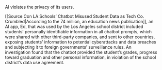 AI violates the privacy of its users. 

[[Source Con LA Schools’ Chatbot Misused Student Data as Tech Co. Crumbled|According to the 74 million, an education news publication]], an AI app, Ed, that was used by the Los Angeles school district included students’ personally identifiable information in all chatbot prompts, which were shared with other third-party companies, and sent to other countries, exposing students’ information to potential cyberattacks and data breaches and subjecting it to foreign governments’ surveillance rules. An investigation found that the chatbot provided the student’s grades, progress toward graduation and other personal information, in violation of the school district’s data use agreement. 